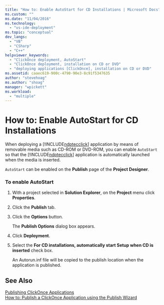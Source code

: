 ```yaml
---
title: "How to: Enable AutoStart for CD Installations | Microsoft Docs"
ms.custom: ""
ms.date: "11/04/2016"
ms.technology: 
  - "vs-ide-deployment"
ms.topic: "conceptual"
dev_langs: 
  - "VB"
  - "CSharp"
  - "C++"
helpviewer_keywords: 
  - "ClickOnce deployment, AutoStart"
  - "ClickOnce deployment, installation on CD or DVD"
  - "deploying applications [ClickOnce], installation on CD or DVD"
ms.assetid: caaec619-900c-4790-90e3-8c91f5347635
author: "stevehoag"
ms.author: "shoag"
manager: "wpickett"
ms.workload: 
  - "multiple"
---
```

# How to: Enable AutoStart for CD Installations
When deploying a [!INCLUDE[ndptecclick](../deployment/includes/ndptecclick_md.md)] application by means of removable media such as CD-ROM or DVD-ROM, you can enable `AutoStart` so that the [!INCLUDE[ndptecclick](../deployment/includes/ndptecclick_md.md)] application is automatically launched when the media is inserted.  
  
 `AutoStart` can be enabled on the **Publish** page of the **Project Designer**.  
  
### To enable AutoStart  
  
1.  With a project selected in **Solution Explorer**, on the **Project** menu click **Properties**.  
  
2.  Click the **Publish** tab.  
  
3.  Click the **Options** button.  
  
     The **Publish Options** dialog box appears.  
  
4.  Click **Deployment**.  
  
5.  Select the **For CD installations, automatically start Setup when CD is inserted** check box.  
  
     An Autorun.inf file will be copied to the publish location when the application is published.  
  
## See Also  
 [Publishing ClickOnce Applications](../deployment/publishing-clickonce-applications.md)   
 [How to: Publish a ClickOnce Application using the Publish Wizard](../deployment/how-to-publish-a-clickonce-application-using-the-publish-wizard.md)